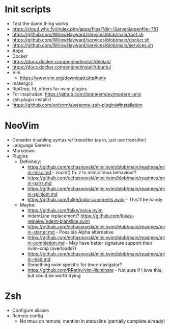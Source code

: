 # Init scripts
 - Test the damn thing works
 - https://cloud.whc.fyi/index.php/apps/files/?dir=/Server&openfile=751
 - https://github.com/WillowHayward/services/blob/main/root.sh
 - https://github.com/WillowHayward/services/blob/main/docker.sh
 - https://github.com/WillowHayward/services/blob/main/services.sh
 - Apps
  - Docker
   - https://docs.docker.com/engine/install/debian/
   - https://docs.docker.com/engine/install/ubuntu/
  - Vim
    - https://www.vim.org/download.php#unix
  - make/gcc
  - RipGrep, fd, others for nvim plugins
  - For inspiration: https://github.com/ibraheemdev/modern-unix
 - zsh plugin installs!
 - https://github.com/unixorn/awesome-zsh-plugins#installation

# NeoVim
 - Consider disabling syntax w/ treesitter (as in, just use treesitter)
 - Language Servers
  - Markdown
 - Plugins
    - Definitely: 
        - https://github.com/echasnovski/mini.nvim/blob/main/readmes/mini-misc.md - zoom() fn. <leader>z to mimic tmux behaviour?
        - https://github.com/echasnovski/mini.nvim/blob/main/readmes/mini-pairs.md
        - https://github.com/echasnovski/mini.nvim/blob/main/readmes/mini-splitjoin.md
        - https://github.com/folke/todo-comments.nvim - This'll be handy
    - Maybe:
        - https://github.com/folke/noice.nvim
        - indentLine replacement? https://github.com/lukas-reineke/indent-blankline.nvim
        - https://github.com/echasnovski/mini.nvim/blob/main/readmes/mini-starter.md - Possible Alpha alternative
        - https://github.com/echasnovski/mini.nvim/blob/main/readmes/mini-completion.md - May have better signature support than nvim-cmp (overloads?)
        - https://github.com/echasnovski/mini.nvim/blob/main/readmes/mini-map.md
        - Something nvim specific for tmux-navigator?
        - https://github.com/RRethy/vim-illuminate - Not sure if I love this, but could be worth trying

# Zsh
 - Configure aliases
 - Remote config
    - No tmux on remote, mention in statusline (partially complete already)
